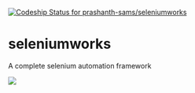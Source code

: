 [ ![Codeship Status for prashanth-sams/seleniumworks](https://codeship.com/projects/e6f1b880-9a46-0132-002c-0ee228cf83fe/status?branch=UAT)](https://codeship.com/projects/63877)

# seleniumworks
A complete selenium automation framework

![](https://s3.amazonaws.com/f.cl.ly/items/2F333D192M0t401o3B2p/seleniumworks_HD.png)
